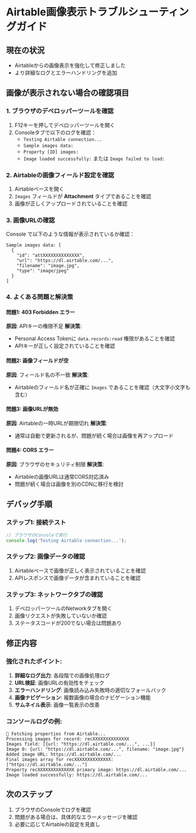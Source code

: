 # Airtable画像表示トラブルシューティングガイド

## 現在の状況
- Airtableからの画像表示を強化して修正しました
- より詳細なログとエラーハンドリングを追加

## 画像が表示されない場合の確認項目

### 1. ブラウザのデベロッパーツールを確認
1. F12キーを押してデベロッパーツールを開く
2. Consoleタブで以下のログを確認：
   - `Testing Airtable connection...`
   - `Sample images data:` 
   - `Property [ID] images:`
   - `Image loaded successfully:` または `Image failed to load:`

### 2. Airtableの画像フィールド設定を確認
1. Airtableベースを開く
2. `Images` フィールドが **Attachment** タイプであることを確認
3. 画像が正しくアップロードされていることを確認

### 3. 画像URLの確認
Console で以下のような情報が表示されているか確認：
```
Sample images data: [
  {
    "id": "attXXXXXXXXXXXXXX",
    "url": "https://dl.airtable.com/...",
    "filename": "image.jpg",
    "type": "image/jpeg"
  }
]
```

### 4. よくある問題と解決策

#### 問題1: 403 Forbidden エラー
**原因**: APIキーの権限不足
**解決策**: 
- Personal Access Tokenに `data.records:read` 権限があることを確認
- APIキーが正しく設定されていることを確認

#### 問題2: 画像フィールドが空
**原因**: フィールド名の不一致
**解決策**:
- Airtableのフィールド名が正確に `Images` であることを確認（大文字小文字も含む）

#### 問題3: 画像URLが無効
**原因**: Airtableの一時URLが期限切れ
**解決策**:
- 通常は自動で更新されるが、問題が続く場合は画像を再アップロード

#### 問題4: CORS エラー
**原因**: ブラウザのセキュリティ制限
**解決策**:
- Airtableの画像URLは通常CORS対応済み
- 問題が続く場合は画像を別のCDNに移行を検討

## デバッグ手順

### ステップ1: 接続テスト
```javascript
// ブラウザのConsoleで実行
console.log('Testing Airtable connection...');
```

### ステップ2: 画像データの確認
1. Airtableベースで画像が正しく表示されていることを確認
2. APIレスポンスで画像データが含まれていることを確認

### ステップ3: ネットワークタブの確認
1. デベロッパーツールのNetworkタブを開く
2. 画像リクエストが失敗していないか確認
3. ステータスコードが200でない場合は問題あり

## 修正内容

### 強化されたポイント:
1. **詳細なログ出力**: 各段階での画像処理ログ
2. **URL検証**: 画像URLの有効性をチェック
3. **エラーハンドリング**: 画像読み込み失敗時の適切なフォールバック
4. **画像ナビゲーション**: 複数画像の場合のナビゲーション機能
5. **サムネイル表示**: 画像一覧表示の改善

### コンソールログの例:
```
📡 Fetching properties from Airtable...
Processing images for record: recXXXXXXXXXXXXXX
Images field: [{url: "https://dl.airtable.com/...", ...}]
Image 0: {url: "https://dl.airtable.com/...", filename: "image.jpg"}
Added image URL: https://dl.airtable.com/...
Final images array for recXXXXXXXXXXXXXX: ["https://dl.airtable.com/..."]
Property recXXXXXXXXXXXXXX primary image: https://dl.airtable.com/...
Image loaded successfully: https://dl.airtable.com/...
```

## 次のステップ
1. ブラウザのConsoleでログを確認
2. 問題がある場合は、具体的なエラーメッセージを確認
3. 必要に応じてAirtableの設定を見直し